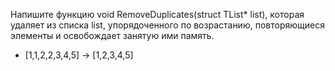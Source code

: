 Напишите функцию void RemoveDuplicates(struct TList* list), которая удаляет из списка list, упорядоченного по возрастанию, повторяющиеся элементы и освобождает занятую ими память.
- [1,1,2,2,3,4,5] -> [1,2,3,4,5]
